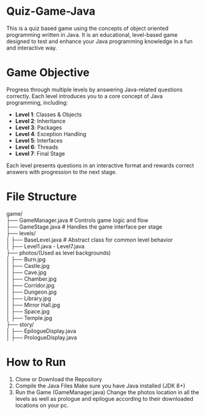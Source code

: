 # Quiz-Game-Java
This is a quiz based game using the concepts of object oriented programming written in Java. It is an educational, level-based game designed to test and enhance your Java programming knowledge in a fun and interactive way.

# Game Objective

Progress through multiple levels by answering Java-related questions correctly. Each level introduces you to a core concept of Java programming, including:

- **Level 1**: Classes & Objects  
- **Level 2**: Inheritance  
- **Level 3**: Packages  
- **Level 4**: Exception Handling  
- **Level 5**: Interfaces
- **Level 6**: Threads
- **Level 7**: Final Stage 

Each level presents questions in an interactive format and rewards correct answers with progression to the next stage.

# File Structure
game/
<br>
├── GameManager.java # Controls game logic and flow
<br>
├── GameStage.java # Handles the game interface per stage
<br>
├── levels/
<br>
│ ├── BaseLevel.java # Abstract class for common level behavior
<br>
│ ├── Level1.java - Level7.java
<br>
├── photos/(Used as level backgrounds)
<br>
│ ├── Burn.jpg 
<br>
│ ├── Castle.jpg
<br>
│ ├── Cave.jpg
<br>
│ ├── Chamber.jpg
<br>
│ ├── Corridor.jpg
<br>
│ ├── Dungeon.jpg
<br>
│ ├── Library.jpg
<br>
│ ├── Mirror Hall.jpg
<br>
│ ├── Space.jpg
<br>
│ ├── Temple.jpg
<br>
├── story/
<br>
│ ├── EpilogueDisplay.java
<br>
│ ├── PrologueDisplay.java
<br>

# How to Run
1. Clone or Download the Repository
2. Compile the Java Files
Make sure you have Java installed (JDK 8+)
3. Run the Game (GameManager.java)
Change the photos location in all the levels as well as prologue and epilogue according to their downloaded locations on your pc.
   

